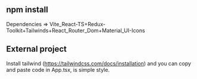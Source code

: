 ## npm install 
Dependencies => Vite_React-TS+Redux-Toolkit+Tailwinds+React_Router_Dom+Material_UI-Icons

## External project
Install tailwind (https://tailwindcss.com/docs/installation) and you can copy and paste code in App.tsx, is simple style.
